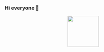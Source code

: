### Hi everyone 👋
<div id="header" align="center">
  <img src="https://drive.google.com/file/d/18qwkNE0PhOvcTw6j1-N4Lpif3nMub2Wd/view?usp=drive_link" width="100"/>
</div>
<!--
**ThinhPham24/ThinhPham24** is a ✨ _special_ ✨ repository because its `README.md` (this file) appears on your GitHub profile.

Here are some ideas to get you started:

- 🔭 I’m currently working on ...
- 🌱 I’m currently learning ...
- 👯 I’m looking to collaborate on ...
- 🤔 I’m looking for help with ...
- 💬 Ask me about ...
- 📫 How to reach me: ...
- 😄 Pronouns: ...
- ⚡ Fun fact: ...
-->
